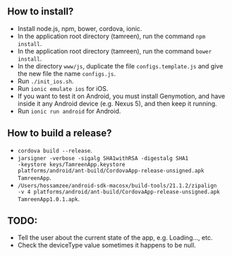 
## How to install?
- Install node.js, npm, bower, cordova, ionic.
- In the application root directory (tamreen), run the command <code>npm install</code>.
- In the application root directory (tamreen), run the command <code>bower install</code>.
- In the directory <code>www/js</code>, duplicate the file <code>configs.template.js</code> and give the new file the name <code>configs.js</code>.
- Run <code>./init_ios.sh</code>.
- Run <code>ionic emulate ios</code> for iOS.
- If you want to test it on Android, you must install Genymotion, and have inside it any Android device (e.g. Nexus 5), and then keep it running.
- Run <code>ionic run android</code> for Android.

## How to build a release?
- <code>cordova build --release</code>.
- <code>jarsigner -verbose -sigalg SHA1withRSA -digestalg SHA1 -keystore keys/TamreenApp.keystore platforms/android/ant-build/CordovaApp-release-unsigned.apk TamreenApp</code>.
- <code>/Users/hossamzee/android-sdk-macosx/build-tools/21.1.2/zipalign -v 4 platforms/android/ant-build/CordovaApp-release-unsigned.apk TamreenApp1.0.1.apk</code>.

## TODO:
- Tell the user about the current state of the app, e.g. Loading..., etc.
- Check the deviceType value sometimes it happens to be null.